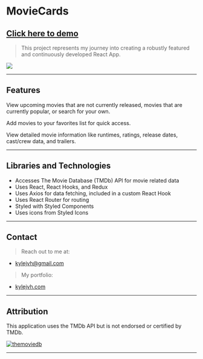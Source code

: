 # MovieCards

## **<a href="https://kjvh-moviecards.herokuapp.com/" target="_blank">Click here to demo</a>**

> This project represents my journey
> into creating a robustly featured and continuously
> developed React App.

![](demo.gif)

---

## Features

View upcoming movies that are not currently released, movies that are currently popular, or search for your own.

Add movies to your favorites list for quick access.

View detailed movie information like runtimes, ratings, release dates, cast/crew data, and trailers.

---

## Libraries and Technologies

- Accesses The Movie Database (TMDb) API for movie related data
- Uses React, React Hooks, and Redux
- Uses Axios for data fetching, included in a custom React Hook
- Uses React Router for routing
- Styled with Styled Components
- Uses icons from Styled Icons

---

## Contact

> Reach out to me at:

- kylejvh@gmail.com

> My portfolio:

- <a href="https://www.kylejvh.com/" target="_blank">kylejvh.com</a>

---

## Attribution

This application uses the TMDb API but is not endorsed or certified by TMDb.

<a href="https://www.themoviedb.org/about"><img src="https://www.themoviedb.org/assets/2/v4/logos/408x161-powered-by-rectangle-green-bb4301c10ddc749b4e79463811a68afebeae66ef43d17bcfd8ff0e60ded7ce99.png" title="TMDb" alt="themoviedb"></a>

---
